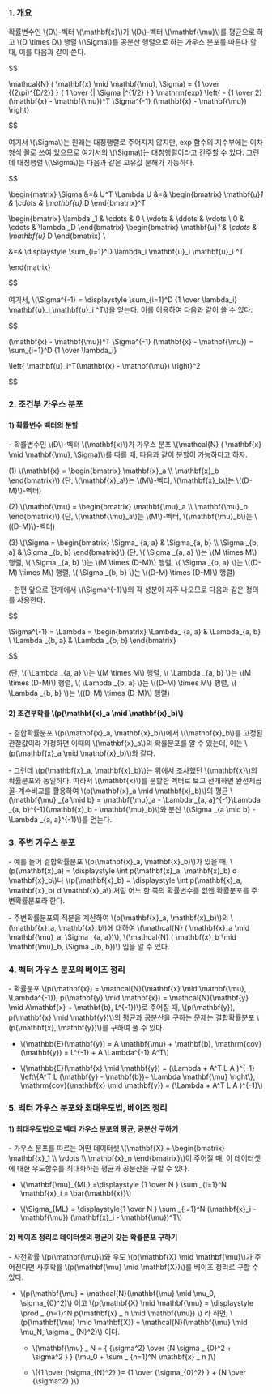 ### 1. 개요

확률변수인 \\(D\\)-벡터 \\(\mathbf{x}\\)가 \\(D\\)-벡터 \\(\mathbf{\mu}\\)를 평균으로 하고 \\(D \times D\\) 행렬 \\(\Sigma\\)를 공분산 행렬으로 하는 가우스 분포를 따른다 할 때, 이를 다음과 같이 쓴다.

$$

\mathcal{N} ( \mathbf{x} \mid \mathbf{\mu}, \Sigma) = {1 \over {(2\pi)^{D/2}} } { 1 \over {\| \Sigma \|^{1/2} } } \mathrm{exp} \left\{ - {1 \over 2} (\mathbf{x} - \mathbf{\mu})^T \Sigma^{-1} (\mathbf{x} - \mathbf{\mu}) \right\}

$$

여기서 \\(\Sigma\\)는 원래는 대칭행렬로 주어지지 않지만, exp 함수의 지수부에는 이차형식 꼴로 쓰여 있으므로 여기서의 \\(\Sigma\\)는 대칭행렬이라고 간주할 수 있다. 그런데 대칭행렬 \\(\Sigma\\)는 다음과 같은 고유값 분해가 가능하다.

$$

\begin{matrix}
\Sigma &=& U^T \Lambda U &=& \begin{bmatrix} \mathbf{u}_1 & \cdots & \mathbf{u}_ D \end{bmatrix}^T 

\begin{bmatrix} 
\lambda _1 & \cdots & 0 \\
\vdots & \ddots & \vdots \\
0 & \cdots & \lambda _D
\end{bmatrix} 
\begin{bmatrix} \mathbf{u}_1 & \cdots & \mathbf{u}_ D \end{bmatrix} \\

&=& \displaystyle \sum_{i=1}^D \lambda_i \mathbf{u}_i \mathbf{u}_i ^T 

\end{matrix}

$$

여기서, \\(\Sigma^{-1} = \displaystyle \sum_{i=1}^D {1 \over \lambda_i} \mathbf{u}_i \mathbf{u}_i ^T\\)을 얻는다. 이를 이용하여 다음과 같이 쓸 수 있다.

$$

(\mathbf{x} - \mathbf{\mu})^T \Sigma^{-1} (\mathbf{x} - \mathbf{\mu})  = \sum_{i=1}^D {1 \over \lambda_i} 

\left\{ \mathbf{u}_i^T(\mathbf{x} - \mathbf{\mu}) \right\}^2



$$




### 2. 조건부 가우스 분포

#### 1) 확률변수 벡터의 분할

\- 확률변수인 \\(D\\)-벡터 \\(\mathbf{x}\\)가 가우스 분포 \\(\mathcal{N} ( \mathbf{x} \mid \mathbf{\mu}, \Sigma)\\)를 따를 때, 다음과 같이 분할이 가능하다고 하자.

(1) \\(\mathbf{x} = \begin{bmatrix} \mathbf{x}_a \\\ \mathbf{x}_b \end{bmatrix}\\) (단, \\(\mathbf{x}_a\\)는 \\(M\\)-벡터, \\(\mathbf{x}_b\\)는 \\((D-M)\\)-벡터)

(2) \\(\mathbf{\mu} = \begin{bmatrix} \mathbf{\mu}_a \\\ \mathbf{\mu}_b \end{bmatrix}\\) (단, \\(\mathbf{\mu}_a\\)는 \\(M\\)-벡터, \\(\mathbf{\mu}_b\\)는 \\((D-M)\\)-벡터)

(3) \\(\Sigma = \begin{bmatrix} \Sigma_ {a, a} & \Sigma_{a, b}  \\\ \Sigma _{b, a} &  \Sigma _{b, b}  \end{bmatrix}\\) (단, \\( \Sigma _{a, a} \\)는 \\(M \times M\\) 행렬, \\( \Sigma _{a, b} \\)는 \\(M \times (D-M)\\) 행렬, \\( \Sigma _{b, a} \\)는 \\((D-M) \times M\\) 행렬, \\( \Sigma _{b, b} \\)는 \\((D-M) \times (D-M)\\) 행렬)


\- 한편 앞으로 전개에서 \\(\Sigma^{-1}\\)의 각 성분이 자주 나오므로 다음과 같은 정의를 사용한다.

$$

\Sigma^{-1} = \Lambda = \begin{bmatrix} \Lambda_ {a, a} &  \Lambda_{a, b}  \\ \Lambda _{b, a} &  \Lambda _{b, b}  \end{bmatrix}


$$

 (단, \\( \Lambda _{a, a} \\)는 \\(M \times M\\) 행렬, \\( \Lambda _{a, b} \\)는 \\(M \times (D-M)\\) 행렬, \\( \Lambda _{b, a} \\)는 \\((D-M) \times M\\) 행렬, \\( \Lambda _{b, b} \\)는 \\((D-M) \times (D-M)\\) 행렬)



#### 2) 조건부확률 \\(p(\mathbf{x}_a \mid \mathbf{x}_b)\\)

\- 결합확률분포 \\(p(\mathbf{x}_a, \mathbf{x}_b)\\)에서 \\(\mathbf{x}_b\\)를 고정된 관찰값이라 가정하면 이때의 \\(\mathbf{x}_a\\)의 확률분포를 알 수 있는데, 이는 \\(p(\mathbf{x}_a \mid \mathbf{x}_b)\\)와 같다.

\- 그런데 \\(p(\mathbf{x}_a, \mathbf{x}_b)\\)는 위에서 조사했던 \\(\mathbf{x}\\)의 확률분포와 동일하다. 따라서 \\(\mathbf{x}\\)를 분할한 벡터로 보고 전개하면 완전제곱꼴-계수비교를 활용하여 \\(p(\mathbf{x}_a \mid \mathbf{x}_b)\\)의 평균 \\(\mathbf{\mu} _{a \mid b} = \mathbf{\mu}_a - \Lambda _{a, a}^{-1}\Lambda _{a, b}^{-1}(\mathbf{x}_b - \mathbf{\mu}_b)\\)와 분산 \\(\Sigma _{a \mid b} - \Lambda _{a, a}^{-1}\\)를 얻는다.



### 3. 주변 가우스 분포

\- 예를 들어 결합확률분포 \\(p(\mathbf{x}_a, \mathbf{x}_b)\\)가 있을 때, \\(p(\mathbf{x}_a) = \displaystyle \int p(\mathbf{x}_a, \mathbf{x}_b) d \mathbf{x}_b\\)나 \\(p(\mathbf{x}_b) = \displaystyle \int p(\mathbf{x}_a, \mathbf{x}_b) d \mathbf{x}_a\\) 처럼 어느 한 쪽의 확률변수를 없앤 확률분포를 주변확률분포라 한다. 

\- 주변확률분포의 적분을 계산하여 \\(p(\mathbf{x}_a, \mathbf{x}_b)\\)의 \\(\mathbf{x}_a, \mathbf{x}_b\\)에 대하여 \\(\mathcal{N} ( \mathbf{x}_a \mid \mathbf{\mu}_a, \Sigma _{a, a})\\), \\(\mathcal{N} ( \mathbf{x}_b \mid \mathbf{\mu}_b, \Sigma _{b, b})\\) 임을 알 수 있다.



### 4. 벡터 가우스 분포의 베이즈 정리

\- 확률분포 \\(p(\mathbf{x}) = \mathcal{N}(\mathbf{x} \mid \mathbf{\mu}, \Lambda^{-1}), p(\mathbf{y} \mid \mathbf{x}) = \mathcal{N}(\mathbf{y} \mid A\mathbf{x} + \mathbf{b}, L^{-1})\\)로 주어질 때, \\(p(\mathbf{y}), p(\mathbf{x} \mid \mathbf{y})\\)의 평균과 공분산을 구하는 문제는 결합확률분포 \\(p(\mathbf{x}, \mathbf{y})\\)를 구하여 풀 수 있다.

- \\(\mathbb{E}(\mathbf{y}) = A \mathbf{\mu} + \mathbf{b}, \mathrm{cov}(\mathbf{y}) = L^{-1} + A \Lambda^{-1} A^T\\)

- \\(\mathbb{E}(\mathbf{x} \mid \mathbf{y}) = (\Lambda + A^T L A )^{-1} \left\\{A^T L (\mathbf{y} - \mathbf{b})+ \Lambda \mathbf{\mu} \right\\}, \mathrm{cov}(\mathbf{x} \mid \mathbf{y}) = (\Lambda + A^T L A )^{-1}\\)
 



### 5. 벡터 가우스 분포와 최대우도법, 베이즈 정리

#### 1) 최대우도법으로 벡터 가우스 분포의 평균, 공분산 구하기

\- 가우스 분포를 따르는 어떤 데이터셋 \\(\mathbf{X} = \begin{bmatrix} \mathbf{x}_1 \\\ \vdots \\\ \mathbf{x}_n \end{bmatrix}\\)이 주어질 때, 이 데이터셋에 대한 우도함수를 최대화하는 평균과 공분산을 구할 수 있다. 

- \\(\mathbf{\mu}_{ML} =\displaystyle {1 \over N }  \sum _{i=1}^N \mathbf{x}_i = \bar{\mathbf{x}}\\)

- \\(\Sigma_{ML} = \displaystyle{1 \over N }  \sum _{i=1}^N (\mathbf{x}_i - \mathbf{\mu}) (\mathbf{x}_i - \mathbf{\mu})^T\\)


#### 2) 베이즈 정리로 데이터셋의 평균이 갖는 확률분포 구하기

\- 사전확률 \\(p(\mathbf{\mu}\\)와 우도 \\(p(\mathbf{X} \mid \mathbf{\mu}\\)가 주어진다면 사후확률 \\(p(\mathbf{\mu} \mid \mathbf{X})\\)를 베이즈 정리로 구할 수 있다.

- \\(p(\mathbf{\mu} = \mathcal{N}(\mathbf{\mu} \mid \mu_0, \sigma_{0}^2)\\) 이고 \\(p(\mathbf{X} \mid \mathbf{\mu} = \displaystyle \prod _ {n=1}^N p(\mathbf{x} _ n \mid \mathbf{\mu}) \\) 라 하면, \\(p(\mathbf{\mu} \mid \mathbf{X}) = \mathcal{N}(\mathbf{\mu} \mid \mu_N, \sigma _ {N}^2)\\) 이다.

  - \\(\mathbf{\mu} _ N = { {\sigma^2}  \over {N \sigma _ {0}^2 + \sigma^2 } } (\mu_0 + \sum _ {n=1}^N \mathbf{x} _ n )\\)

  - \\({1 \over {\sigma_{N}^2} }= {1 \over {\sigma_{0}^2} } + {N \over {\sigma^2} }\\)
